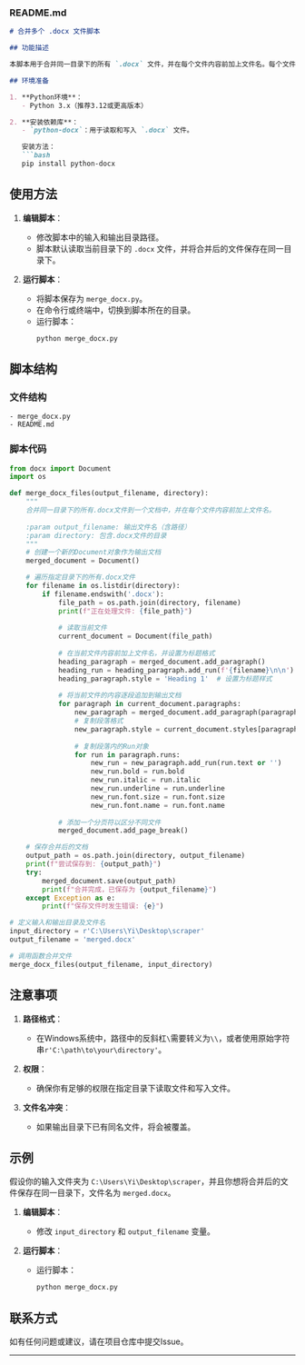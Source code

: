 ### README.md

```markdown
# 合并多个 .docx 文件脚本

## 功能描述

本脚本用于合并同一目录下的所有 `.docx` 文件，并在每个文件内容前加上文件名。每个文件内容之间通过分页符进行区分。

## 环境准备

1. **Python环境**：
   - Python 3.x（推荐3.12或更高版本）

2. **安装依赖库**：
   - `python-docx`：用于读取和写入 `.docx` 文件。

   安装方法：
   ```bash
   pip install python-docx
   ```

## 使用方法

1. **编辑脚本**：
   - 修改脚本中的输入和输出目录路径。
   - 脚本默认读取当前目录下的 `.docx` 文件，并将合并后的文件保存在同一目录下。

2. **运行脚本**：
   - 将脚本保存为 `merge_docx.py`。
   - 在命令行或终端中，切换到脚本所在的目录。
   - 运行脚本：
     ```bash
     python merge_docx.py
     ```

## 脚本结构

### 文件结构

```plaintext
- merge_docx.py
- README.md
```

### 脚本代码

```python
from docx import Document
import os

def merge_docx_files(output_filename, directory):
    """
    合并同一目录下的所有.docx文件到一个文档中，并在每个文件内容前加上文件名。
    
    :param output_filename: 输出文件名（含路径）
    :param directory: 包含.docx文件的目录
    """
    # 创建一个新的Document对象作为输出文档
    merged_document = Document()

    # 遍历指定目录下的所有.docx文件
    for filename in os.listdir(directory):
        if filename.endswith('.docx'):
            file_path = os.path.join(directory, filename)
            print(f"正在处理文件: {file_path}")
            
            # 读取当前文件
            current_document = Document(file_path)
            
            # 在当前文件内容前加上文件名，并设置为标题格式
            heading_paragraph = merged_document.add_paragraph()
            heading_run = heading_paragraph.add_run(f'{filename}\n\n')
            heading_paragraph.style = 'Heading 1'  # 设置为标题样式
            
            # 将当前文件的内容逐段追加到输出文档
            for paragraph in current_document.paragraphs:
                new_paragraph = merged_document.add_paragraph(paragraph.text)
                # 复制段落格式
                new_paragraph.style = current_document.styles[paragraph.style.name]
                
                # 复制段落内的Run对象
                for run in paragraph.runs:
                    new_run = new_paragraph.add_run(run.text or '')
                    new_run.bold = run.bold
                    new_run.italic = run.italic
                    new_run.underline = run.underline
                    new_run.font.size = run.font.size
                    new_run.font.name = run.font.name
                    
            # 添加一个分页符以区分不同文件
            merged_document.add_page_break()

    # 保存合并后的文档
    output_path = os.path.join(directory, output_filename)
    print(f"尝试保存到: {output_path}")
    try:
        merged_document.save(output_path)
        print(f"合并完成，已保存为 {output_filename}")
    except Exception as e:
        print(f"保存文件时发生错误: {e}")

# 定义输入和输出目录及文件名
input_directory = r'C:\Users\Yi\Desktop\scraper'
output_filename = 'merged.docx'

# 调用函数合并文件
merge_docx_files(output_filename, input_directory)
```

## 注意事项

1. **路径格式**：
   - 在Windows系统中，路径中的反斜杠`\`需要转义为`\\`，或者使用原始字符串`r'C:\path\to\your\directory'`。

2. **权限**：
   - 确保你有足够的权限在指定目录下读取文件和写入文件。

3. **文件名冲突**：
   - 如果输出目录下已有同名文件，将会被覆盖。

## 示例

假设你的输入文件夹为 `C:\Users\Yi\Desktop\scraper`，并且你想将合并后的文件保存在同一目录下，文件名为 `merged.docx`。

1. **编辑脚本**：
   - 修改 `input_directory` 和 `output_filename` 变量。

2. **运行脚本**：
   - 运行脚本：
     ```bash
     python merge_docx.py
     ```

## 联系方式

如有任何问题或建议，请在项目仓库中提交Issue。

---
